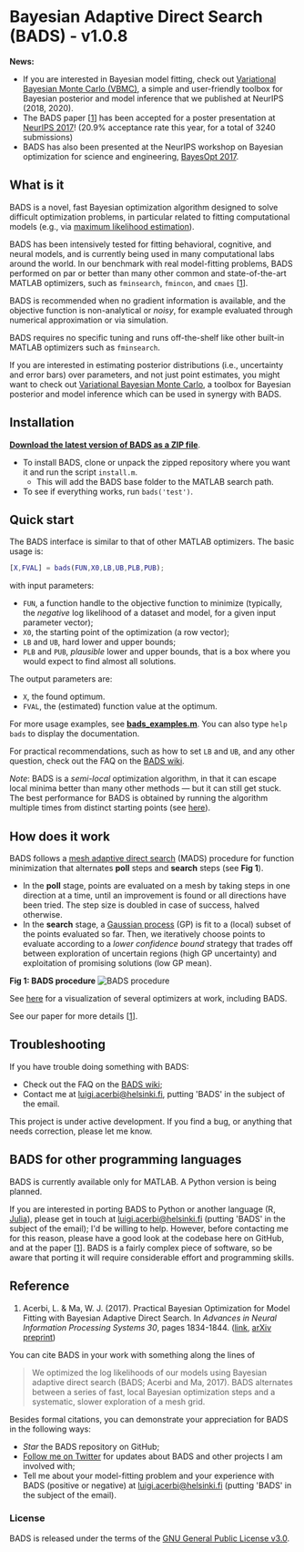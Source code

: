 # Bayesian Adaptive Direct Search (BADS) - v1.0.8

**News:** 
- If you are interested in Bayesian model fitting, check out [Variational Bayesian Monte Carlo (VBMC)](https://github.com/acerbilab/vbmc), a simple and user-friendly toolbox for Bayesian posterior and model inference that we published at NeurIPS (2018, 2020).
- The BADS paper [[1](#reference)] has been accepted for a poster presentation at [NeurIPS 2017](https://papers.nips.cc/paper/6780-practical-bayesian-optimization-for-model-fitting-with-bayesian-adaptive-direct-search)! (20.9% acceptance rate this year, for a total of 3240 submissions)
- BADS has also been presented at the NeurIPS workshop on Bayesian optimization for science and engineering, [BayesOpt 2017](https://bayesopt.github.io/).

## What is it

BADS is a novel, fast Bayesian optimization algorithm designed to solve difficult optimization problems, in particular related to fitting computational models (e.g., via [maximum likelihood estimation](https://en.wikipedia.org/wiki/Maximum_likelihood_estimation)).

BADS has been intensively tested for fitting behavioral, cognitive, and neural models, and is currently being used in many computational labs around the world.
In our benchmark with real model-fitting problems, BADS performed on par or better than many other common and state-of-the-art MATLAB optimizers, such as `fminsearch`, `fmincon`, and `cmaes` [[1](#reference)].

BADS is recommended when no gradient information is available, and the objective function is non-analytical or *noisy*, for example evaluated through numerical approximation or via simulation.

BADS requires no specific tuning and runs off-the-shelf like other built-in MATLAB optimizers such as `fminsearch`.

If you are interested in estimating posterior distributions (i.e., uncertainty and error bars) over parameters, and not just point estimates, you might want to check out [Variational Bayesian Monte Carlo](https://github.com/acerbilab/vbmc), a toolbox for Bayesian posterior and model inference which can be used in synergy with BADS.

## Installation

[**Download the latest version of BADS as a ZIP file**](https://github.com/acerbilab/bads/archive/master.zip).
- To install BADS, clone or unpack the zipped repository where you want it and run the script `install.m`.
   - This will add the BADS base folder to the MATLAB search path.
- To see if everything works, run `bads('test')`.

## Quick start

The BADS interface is similar to that of other MATLAB optimizers. The basic usage is:

```matlab
[X,FVAL] = bads(FUN,X0,LB,UB,PLB,PUB);
```
with input parameters:
- `FUN`, a function handle to the objective function to minimize (typically, the *negative* log likelihood of a dataset and model, for a given input parameter vector);
- `X0`, the starting point of the optimization (a row vector);
- `LB` and `UB`, hard lower and upper bounds;
- `PLB` and `PUB`, *plausible* lower and upper bounds, that is a box where you would expect to find almost all solutions.

The output parameters are:
- `X`, the found optimum.
- `FVAL`, the (estimated) function value at the optimum.

For more usage examples, see [**bads_examples.m**](https://github.com/acerbilab/bads/blob/master/bads_examples.m). You can also type `help bads` to display the documentation.

For practical recommendations, such as how to set `LB` and `UB`, and any other question, check out the FAQ on the [BADS wiki](https://github.com/acerbilab/bads/wiki).

*Note*: BADS is a *semi-local* optimization algorithm, in that it can escape local minima better than many other methods — but it can still get stuck. The best performance for BADS is obtained by running the algorithm multiple times from distinct starting points (see [here](https://github.com/acerbilab/bads/wiki#how-do-i-choose-the-starting-point-x0)).

## How does it work

BADS follows a [mesh adaptive direct search](http://epubs.siam.org/doi/abs/10.1137/040603371) (MADS) procedure for function minimization that alternates **poll** steps and **search** steps (see **Fig 1**). 

- In the **poll** stage, points are evaluated on a mesh by taking steps in one direction at a time, until an improvement is found or all directions have been tried. The step size is doubled in case of success, halved otherwise. 
- In the **search** stage, a [Gaussian process](https://en.wikipedia.org/wiki/Gaussian_process) (GP) is fit to a (local) subset of the points evaluated so far. Then, we iteratively choose points to evaluate according to a *lower confidence bound* strategy that trades off between exploration of uncertain regions (high GP uncertainty) and exploitation of promising solutions (low GP mean).

**Fig 1: BADS procedure** ![BADS procedure](https://github.com/acerbilab/bads/blob/master/docs/bads-cartoon.png "Fig 1: BADS procedure")

See [here](https://github.com/acerbilab/optimviz) for a visualization of several optimizers at work, including BADS.

See our paper for more details [[1](#reference)].

## Troubleshooting

If you have trouble doing something with BADS:

- Check out the FAQ on the [BADS wiki](https://github.com/acerbilab/bads/wiki);
- Contact me at <luigi.acerbi@helsinki.fi>, putting 'BADS' in the subject of the email.

This project is under active development. If you find a bug, or anything that needs correction, please let me know.

## BADS for other programming languages

BADS is currently available only for MATLAB. A Python version is being planned.

If you are interested in porting BADS to Python or another language (R, [Julia](https://julialang.org/)), please get in touch at <luigi.acerbi@helsinki.fi> (putting  'BADS' in the subject of the email); I'd be willing to help.
However, before contacting me for this reason, please have a good look at the codebase here on GitHub, and at the paper [[1](#reference)]. BADS is a fairly complex piece of software, so be aware that porting it will require considerable effort and programming skills.

## Reference

1. Acerbi, L. & Ma, W. J. (2017). Practical Bayesian Optimization for Model Fitting with Bayesian Adaptive Direct Search. In *Advances in Neural Information Processing Systems 30*, pages 1834-1844. ([link](https://papers.nips.cc/paper/6780-practical-bayesian-optimization-for-model-fitting-with-bayesian-adaptive-direct-search), [arXiv preprint](https://arxiv.org/abs/1705.04405))

You can cite BADS in your work with something along the lines of

> We optimized the log likelihoods of our models using Bayesian adaptive direct search (BADS; Acerbi and Ma, 2017). BADS alternates between a series of fast, local Bayesian optimization steps and a systematic, slower exploration of a mesh grid. 

Besides formal citations, you can demonstrate your appreciation for BADS in the following ways:

- *Star* the BADS repository on GitHub;
- [Follow me on Twitter](https://twitter.com/AcerbiLuigi) for updates about BADS and other projects I am involved with;
- Tell me about your model-fitting problem and your experience with BADS (positive or negative) at <luigi.acerbi@helsinki.fi> (putting  'BADS' in the subject of the email).

### License

BADS is released under the terms of the [GNU General Public License v3.0](https://github.com/lacerbi/bads/blob/master/LICENSE.txt).
